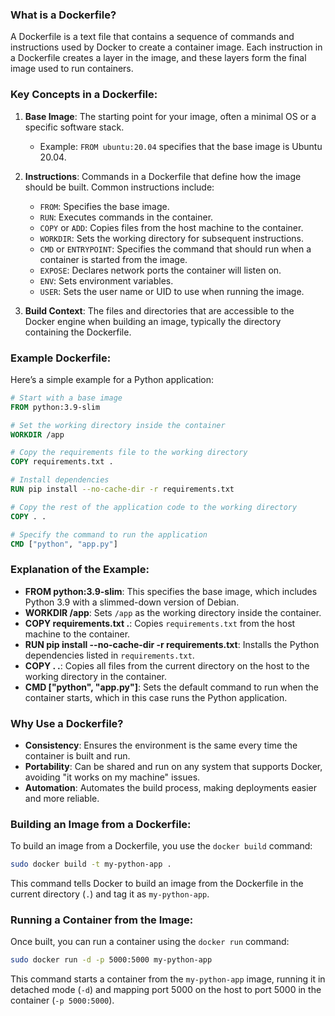 ### What is a Dockerfile?

A Dockerfile is a text file that contains a sequence of commands and instructions used by Docker to create a container image. Each instruction in a Dockerfile creates a layer in the image, and these layers form the final image used to run containers.

### Key Concepts in a Dockerfile:

1. **Base Image**: The starting point for your image, often a minimal OS or a specific software stack.
   - Example: `FROM ubuntu:20.04` specifies that the base image is Ubuntu 20.04.

2. **Instructions**: Commands in a Dockerfile that define how the image should be built. Common instructions include:
   - `FROM`: Specifies the base image.
   - `RUN`: Executes commands in the container.
   - `COPY` or `ADD`: Copies files from the host machine to the container.
   - `WORKDIR`: Sets the working directory for subsequent instructions.
   - `CMD` or `ENTRYPOINT`: Specifies the command that should run when a container is started from the image.
   - `EXPOSE`: Declares network ports the container will listen on.
   - `ENV`: Sets environment variables.
   - `USER`: Sets the user name or UID to use when running the image.

3. **Build Context**: The files and directories that are accessible to the Docker engine when building an image, typically the directory containing the Dockerfile.

### Example Dockerfile:

Here’s a simple example for a Python application:

```Dockerfile
# Start with a base image
FROM python:3.9-slim

# Set the working directory inside the container
WORKDIR /app

# Copy the requirements file to the working directory
COPY requirements.txt .

# Install dependencies
RUN pip install --no-cache-dir -r requirements.txt

# Copy the rest of the application code to the working directory
COPY . .

# Specify the command to run the application
CMD ["python", "app.py"]
```

### Explanation of the Example:

- **FROM python:3.9-slim**: This specifies the base image, which includes Python 3.9 with a slimmed-down version of Debian.
- **WORKDIR /app**: Sets `/app` as the working directory inside the container.
- **COPY requirements.txt .**: Copies `requirements.txt` from the host machine to the container.
- **RUN pip install --no-cache-dir -r requirements.txt**: Installs the Python dependencies listed in `requirements.txt`.
- **COPY . .**: Copies all files from the current directory on the host to the working directory in the container.
- **CMD ["python", "app.py"]**: Sets the default command to run when the container starts, which in this case runs the Python application.

### Why Use a Dockerfile?

- **Consistency**: Ensures the environment is the same every time the container is built and run.
- **Portability**: Can be shared and run on any system that supports Docker, avoiding "it works on my machine" issues.
- **Automation**: Automates the build process, making deployments easier and more reliable.

### Building an Image from a Dockerfile:

To build an image from a Dockerfile, you use the `docker build` command:

```bash
sudo docker build -t my-python-app .
```

This command tells Docker to build an image from the Dockerfile in the current directory (`.`) and tag it as `my-python-app`.

### Running a Container from the Image:

Once built, you can run a container using the `docker run` command:

```bash
sudo docker run -d -p 5000:5000 my-python-app
```

This command starts a container from the `my-python-app` image, running it in detached mode (`-d`) and mapping port 5000 on the host to port 5000 in the container (`-p 5000:5000`).